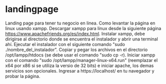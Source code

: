 # landingpage
Landing page para tener tu negocio en linea.
Como levantar la página en linux usando xampp.
Descargar xampp para linux desde la siguiente página https://www.apachefriends.org/es/index.html.
Instalar xampp, debe dirigirse al directorio donde se encuentra el instalador y abrir una terminal ahí. Ejecutar el instalador con el siguiente comando "sudo ./nombre_del_instalador".
Copiar y pegar los archivos en el directorio /opt/lampp/htdocs (se debe usar el comando "sudo cp -r).
Iniciar xampp con el comando "sudo /opt/lampp/manager-linux-x64.run" (reemplazar el x64 por x86 si se utiliza la versio de 32 bits) e iniciar apache, los demas servicios son opcionales. 
Ingresar a https://localhost/ en tu navegador y probar la página. 
